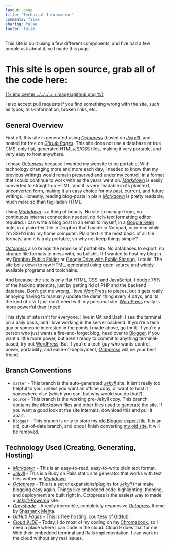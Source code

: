 ```yaml
---
layout: page
title: "Technical Information"
comments: false
sharing: false
footer: false
---
```


This site is built using a few different components, and I've had a few people ask about it, so I made this page.

# This site is open source, grab all of the code here:

[{% img center ../../../../../images/github.png %}](https://github.com/samurailink3/samurailink3.github.com/tree/source)

I also accept pull requests if you find something wrong with the site, such as typos, mis-information, broken links, etc.

## General Overview

First off, this site is generated using [_Octopress_](http://octopress.org/) (based on [_Jekyll_](https://github.com/mojombo/jekyll)), and hosted for free on [_GitHub Pages_](http://pages.github.com/). This site does not use a database or true CMS, only flat, generated HTML/JS/CSS files, making it very portable, and very easy to host anywhere.

I chose [_Octopress_](http://octopress.org/) because I wanted my website to be portable. With technology changing more and more each day, I needed to know that my previous writings would remain preserved and under my control, in a format that I could continue to work with as the years went on. [_Markdown_](http://daringfireball.net/projects/markdown/) is easily converted to straight-up HTML, and it is very readable in its plaintext, unconverted form, making it an easy choice for my past, current, and future writings. Honestly, reading blog-posts in plain [_Markdown_](http://daringfireball.net/projects/markdown/) is pretty readable, much more so than tag-laden HTML.

Using [_Markdown_](http://daringfireball.net/projects/markdown/) is a thing of beauty. No site to manage from, no continuous internet connection needed, no rich-text formatting editor required. I can write a blog post in an email to myself, in a [Google Keep](https://drive.google.com/keep/) note, in a plain-text file in Dropbox that I made in Notepad, or in Vim while I'm SSH'd into my home computer. Plain text is the most basic of all file formats, and it is truly portable, so why not keep things simple?

[_Octopress_](http://octopress.org/) also brings the promise of portability. No databases to export, no strange file formats to mess with, no bullshit. If I wanted to host my blog in my [Dropbox Public Folder](https://www.dropbox.com/help/16/en) or [Google Drive with Public Sharing](https://support.google.com/drive/bin/answer.py?hl=en&answer=2494822), I could. The site boils down to raw HTML, generated using open-source and widely available programs and toolchains.

And because the site is only flat HTML, CSS, and JavaScript, I dodge 75% of the hacking attempts, just by getting rid of PHP and the backend database. Don't get me wrong, I love [WordPress](http://wordpress.org/) to pieces, but it gets really annoying having to manually update the damn thing every 4 days, and its the kind of risk I just don't need with my personal site. [WordPress](http://wordpress.org/) really is more powerful than I need.

This style of site isn't for everyone. I live in Git and Bash. I see the terminal on a daily basis, and I love working in the server backend. If you're a tech guy or someone interested in the points I made above, go for it. If you're a person who just wants a fire-and-forget blog, head over to [Blogger](http://www.blogger.com/start?hl=en), if you want a little more power, but aren't ready to commit to anything terminal-based, try out [WordPress](http://wordpress.org/). But if you're a tech guy who wants control, power, portability, and ease-of-deployment, [_Octopress_](http://octopress.org/) will be your best friend.

## Branch Conventions

* `master` - This branch is the auto-generated [_Jekyll_](https://github.com/mojombo/jekyll) site. It isn't really too helpful to you, unless you want an offline copy, or want to host it somewhere else (which you can, but why would you do that?).
* `source` - This branch is the working pre-Jekyll copy. This branch contains the [_Markdown_](http://daringfireball.net/projects/markdown/) files and other files used to generate the site. If you want a good look at the site internals, download this and pull it apart.
* `blogger` - This branch is only to store my [old Blogger export file](https://github.com/samurailink3/samurailink3.github.com/blob/blogger/blog-01-29-2013.xml). It is an old, out-of-date branch, and once I finish converting [my old site](http://samurailink3.blogspot.com/), it will be removed.

## Technology Used (Creating, Generating, Hosting)

* [_Markdown_](http://daringfireball.net/projects/markdown/) - This is an easy-to-read, easy-to-write plain text format.
* [_Jekyll_](https://github.com/mojombo/jekyll) - This is a Ruby on Rails static site generator that works with text files written in [_Markdown_](http://daringfireball.net/projects/markdown/)
* [_Octopress_](http://octopress.org/) - This is a set of expansions/plugins for [_Jekyll_](https://github.com/mojombo/jekyll) that make blogging easy again. Things like embedded code-highlighting, theming, and deployment are built right in. Octopress is the easiest way to made a [_Jekyll-Powered_](https://github.com/mojombo/jekyll) site.
* [_Greyshade_](https://github.com/shashankmehta/greyshade) - A really incredible, completely responsive [_Octopress_](http://octopress.org/) theme by [Shashank Mehta](http://shashankmehta.in/).
* [_GitHub Pages_](http://pages.github.com/) - This is free hosting, courtesy of [GitHub](https://github.com/).
* [_Cloud 9 IDE_](https://c9.io/) - Today, I do most of my coding on my [Chromebook](http://www.google.com/intl/en/chrome/devices/), so I need a place where I can code in the cloud. Cloud 9 does that for me. With their embedded terminal and Rails implementation, I can work in the cloud without any real issues.